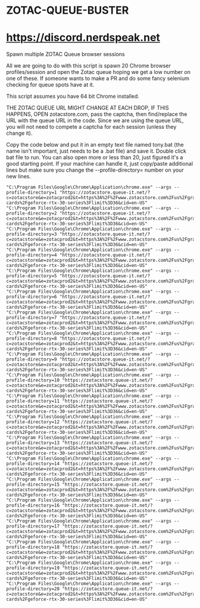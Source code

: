 # ZOTAC-QUEUE-BUSTER
# https://discord.nerdspeak.net

Spawn multiple ZOTAC Queue browser sessions



All we are going to do with this script is spawn 20 Chrome browser profiles/session and open the Zotac queue hoping we get a low number on one of these. If someone wants to make a PR and do some fancy selenium checking for queue spots have at it.

This script assumes you have 64 bit Chrome installed.

THE ZOTAC QUEUE URL MIGHT CHANGE AT EACH DROP, IF THIS HAPPENS, OPEN zotacstore.com, pass the captcha, then find/replace the URL with the queue URL in the code. Since we are using the queue URL, you will not need to compete a captcha for each session (unless they change it).

Copy the code below and put it in an empty text file named tony.bat (the name isn't important, just needs to be a .bat file) and save it. Double click bat file to run. You can also open more or less than 20, just figured it's a good starting point. If your machine can handle it, just copy/paste additional lines but make sure you change the --profile-directory= number on your new lines.



```
"C:\Program Files\Google\Chrome\Application\chrome.exe" --args --profile-directory=1 "https://zotacstore.queue-it.net/?c=zotacstore&e=zotacprod2&t=https%3A%2F%2Fwww.zotacstore.com%2Fus%2Fgraphics-cards%2Fgeforce-rtx-30-series%3Flimit%3D36&cid=en-US"
"C:\Program Files\Google\Chrome\Application\chrome.exe" --args --profile-directory=2 "https://zotacstore.queue-it.net/?c=zotacstore&e=zotacprod2&t=https%3A%2F%2Fwww.zotacstore.com%2Fus%2Fgraphics-cards%2Fgeforce-rtx-30-series%3Flimit%3D36&cid=en-US"
"C:\Program Files\Google\Chrome\Application\chrome.exe" --args --profile-directory=3 "https://zotacstore.queue-it.net/?c=zotacstore&e=zotacprod2&t=https%3A%2F%2Fwww.zotacstore.com%2Fus%2Fgraphics-cards%2Fgeforce-rtx-30-series%3Flimit%3D36&cid=en-US"
"C:\Program Files\Google\Chrome\Application\chrome.exe" --args --profile-directory=4 "https://zotacstore.queue-it.net/?c=zotacstore&e=zotacprod2&t=https%3A%2F%2Fwww.zotacstore.com%2Fus%2Fgraphics-cards%2Fgeforce-rtx-30-series%3Flimit%3D36&cid=en-US"
"C:\Program Files\Google\Chrome\Application\chrome.exe" --args --profile-directory=5 "https://zotacstore.queue-it.net/?c=zotacstore&e=zotacprod2&t=https%3A%2F%2Fwww.zotacstore.com%2Fus%2Fgraphics-cards%2Fgeforce-rtx-30-series%3Flimit%3D36&cid=en-US"
"C:\Program Files\Google\Chrome\Application\chrome.exe" --args --profile-directory=6 "https://zotacstore.queue-it.net/?c=zotacstore&e=zotacprod2&t=https%3A%2F%2Fwww.zotacstore.com%2Fus%2Fgraphics-cards%2Fgeforce-rtx-30-series%3Flimit%3D36&cid=en-US"
"C:\Program Files\Google\Chrome\Application\chrome.exe" --args --profile-directory=7 "https://zotacstore.queue-it.net/?c=zotacstore&e=zotacprod2&t=https%3A%2F%2Fwww.zotacstore.com%2Fus%2Fgraphics-cards%2Fgeforce-rtx-30-series%3Flimit%3D36&cid=en-US"
"C:\Program Files\Google\Chrome\Application\chrome.exe" --args --profile-directory=8 "https://zotacstore.queue-it.net/?c=zotacstore&e=zotacprod2&t=https%3A%2F%2Fwww.zotacstore.com%2Fus%2Fgraphics-cards%2Fgeforce-rtx-30-series%3Flimit%3D36&cid=en-US"
"C:\Program Files\Google\Chrome\Application\chrome.exe" --args --profile-directory=9 "https://zotacstore.queue-it.net/?c=zotacstore&e=zotacprod2&t=https%3A%2F%2Fwww.zotacstore.com%2Fus%2Fgraphics-cards%2Fgeforce-rtx-30-series%3Flimit%3D36&cid=en-US"
"C:\Program Files\Google\Chrome\Application\chrome.exe" --args --profile-directory=10 "https://zotacstore.queue-it.net/?c=zotacstore&e=zotacprod2&t=https%3A%2F%2Fwww.zotacstore.com%2Fus%2Fgraphics-cards%2Fgeforce-rtx-30-series%3Flimit%3D36&cid=en-US"
"C:\Program Files\Google\Chrome\Application\chrome.exe" --args --profile-directory=11 "https://zotacstore.queue-it.net/?c=zotacstore&e=zotacprod2&t=https%3A%2F%2Fwww.zotacstore.com%2Fus%2Fgraphics-cards%2Fgeforce-rtx-30-series%3Flimit%3D36&cid=en-US"
"C:\Program Files\Google\Chrome\Application\chrome.exe" --args --profile-directory=12 "https://zotacstore.queue-it.net/?c=zotacstore&e=zotacprod2&t=https%3A%2F%2Fwww.zotacstore.com%2Fus%2Fgraphics-cards%2Fgeforce-rtx-30-series%3Flimit%3D36&cid=en-US"
"C:\Program Files\Google\Chrome\Application\chrome.exe" --args --profile-directory=13 "https://zotacstore.queue-it.net/?c=zotacstore&e=zotacprod2&t=https%3A%2F%2Fwww.zotacstore.com%2Fus%2Fgraphics-cards%2Fgeforce-rtx-30-series%3Flimit%3D36&cid=en-US"
"C:\Program Files\Google\Chrome\Application\chrome.exe" --args --profile-directory=14 "https://zotacstore.queue-it.net/?c=zotacstore&e=zotacprod2&t=https%3A%2F%2Fwww.zotacstore.com%2Fus%2Fgraphics-cards%2Fgeforce-rtx-30-series%3Flimit%3D36&cid=en-US"
"C:\Program Files\Google\Chrome\Application\chrome.exe" --args --profile-directory=15 "https://zotacstore.queue-it.net/?c=zotacstore&e=zotacprod2&t=https%3A%2F%2Fwww.zotacstore.com%2Fus%2Fgraphics-cards%2Fgeforce-rtx-30-series%3Flimit%3D36&cid=en-US"
"C:\Program Files\Google\Chrome\Application\chrome.exe" --args --profile-directory=16 "https://zotacstore.queue-it.net/?c=zotacstore&e=zotacprod2&t=https%3A%2F%2Fwww.zotacstore.com%2Fus%2Fgraphics-cards%2Fgeforce-rtx-30-series%3Flimit%3D36&cid=en-US"
"C:\Program Files\Google\Chrome\Application\chrome.exe" --args --profile-directory=17 "https://zotacstore.queue-it.net/?c=zotacstore&e=zotacprod2&t=https%3A%2F%2Fwww.zotacstore.com%2Fus%2Fgraphics-cards%2Fgeforce-rtx-30-series%3Flimit%3D36&cid=en-US"
"C:\Program Files\Google\Chrome\Application\chrome.exe" --args --profile-directory=18 "https://zotacstore.queue-it.net/?c=zotacstore&e=zotacprod2&t=https%3A%2F%2Fwww.zotacstore.com%2Fus%2Fgraphics-cards%2Fgeforce-rtx-30-series%3Flimit%3D36&cid=en-US"
"C:\Program Files\Google\Chrome\Application\chrome.exe" --args --profile-directory=19 "https://zotacstore.queue-it.net/?c=zotacstore&e=zotacprod2&t=https%3A%2F%2Fwww.zotacstore.com%2Fus%2Fgraphics-cards%2Fgeforce-rtx-30-series%3Flimit%3D36&cid=en-US"
"C:\Program Files\Google\Chrome\Application\chrome.exe" --args --profile-directory=20 "https://zotacstore.queue-it.net/?c=zotacstore&e=zotacprod2&t=https%3A%2F%2Fwww.zotacstore.com%2Fus%2Fgraphics-cards%2Fgeforce-rtx-30-series%3Flimit%3D36&cid=en-US"
```
